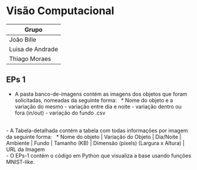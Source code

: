 # Visão Computacional

| Grupo         |
|---------------|
| João Bille    |
| Luisa de Andrade |
| Thiago Moraes |

## EPs 1
- A pasta banco-de-imagens contém as imagens dos objetos que foram solicitadas, nomeadas da seguinte forma:
&nbsp;&nbsp;* Nome do objeto e a variação do mesmo - variação entre dia e noite - variação dentro ou fora (in/out) - variação do fundo .csv
<br>
- A Tabela-detalhada contém a tabela com todas informações por imagem da seguinte forma:
&nbsp;&nbsp;* Nome do objeto | Variação do Objeto | Dia/Noite | Ambiente | Fundo | Tamanho (KB) | Dimensão (pixels) (Largura x Altura) | URL da Imagem
<br>
- O EPs-1 contém o código em Python que visualiza a base usando funções MNIST-like.
